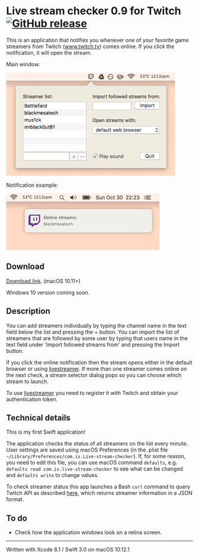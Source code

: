 # Live stream checker 0.9 for Twitch [![GitHub release](https://img.shields.io/github/release/igor25/live_stream_checker.svg)](https://github.com/igor25/live_stream_checker/releases)

This is an application that notifies you whenever one of your favorite game streamers from Twitch (www.twitch.tv) comes online. If you click the notification, it will open the stream.

Main window:

![](Images/main_interface.png)

Notification example:

![](Images/online_notification.png)

## Download

[Download link](https://github.com/igor25/live_stream_checker/raw/master/Live%20stream%20checker.zip). (macOS 10.11+)

Windows 10 version coming soon.

## Description

You can add streamers individually by typing the channel name in the text field below the list and pressing the + button. You can import the list of streamers that are followed by some user by typing that users name in the text field under 'Import followed streams from' and pressing the Import button.

If you click the online notification then the stream opens either in the default browser or using [livestreamer](http://livestreamer.tanuki.se). If more than one streamer comes online on the next check, a stream selector dialog pops so you can choose which stream to launch.

To use [livestreamer](http://livestreamer.tanuki.se) you need to register it with Twitch and obtain your authentication token.

## Technical details

This is my first Swift application!

The application checks the status of all streamers on the list every minute. User settings are saved using macOS Preferences (in the .plist file `~/Library/Preferences/com.is.Live-stream-checker`). If, for some reason, you need to edit this file, you can use macOS command `defaults`, e.g. `defaults read com.is.live-stream-checker` to see what can be changed and `defaults write` to change values.

To check streamer status this app launches a Bash `curl` command to query Twitch API as described [here](https://github.com/justintv/Twitch-API), which returns streamer information in a JSON format.

## To do

- Check how the application windows look on a retina screen.

---
Written with Xcode 8.1 / Swift 3.0 on macOS 10.12.1
